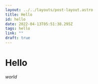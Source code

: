 ```yaml
---
layout: ../../layouts/post-layout.astro
title: Hello
id: hello
date: 2022-04-13T05:51:38.295Z
tags: hello
link: ""
draft: true
---
```

# Hello

_world_
